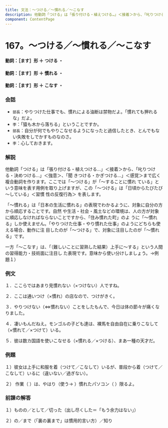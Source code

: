 ```yaml
---
title: 文法：～つける／～慣れる／～こなす
description: 他動詞「つける」は「張り付ける・植えつける…」＜接着＞から、「叱りつける・決めつける…」＜強意＞、「聞 きつける・かぎつける…」＜感覚＞まで広く複合動詞を作ります。ここでは「～つける」が「～することに慣れ ている」という意味を表す用例を取り上げますが、この「～つける」は「日頃からたびたび～している」＜習慣 性の反復行為＞ を表します。
component: ContentPage
---
```



# 167。～つける／～慣れる／～こなす
#### 動詞：［ます］形 ＋ つける ・
#### 動詞：［ます］形 ＋ 慣れる ・
#### 動詞：［ます］形 ＋ こなす ・
### 会話
- `部長`：やりつけた仕事でも、慣れによる油断は禁物だよ。「慣れても狎れるな」だよ。
- `李`：「猿も木から落ちる」ということですか。
- `部長`：自分が何でもやりこなせるようになったと過信したとき、とんでもない失敗をしでかすものなのさ。
- `李`：心しておきます。
### 解説
他動詞「つける」は「張り付ける・植えつける…」＜接着＞から、「叱りつける・決めつける…」＜強意＞、「聞 きつける・かぎつける…」＜感覚＞まで広く複合動詞を作ります。ここでは「～つける」が「～することに慣れ ている」という意味を表す用例を取り上げますが、この「～つける」は「日頃からたびたび～している」＜習慣 性の反復行為＞ を表します。

「～慣れる」は「日本の生活に慣れる」の表現でわかるように、対象に自分の方から順応することです。自然 や生活・社会・風土などの環境は、人の方が対象に順応しなければならないことですから、「住み慣れた町」のよ うに「～慣れる」しか使えません。「やりつけた仕事・やり慣れた仕事」のようにどちらも使える場合、動作に注 目したのが「～つける」で、対象に注目したのが「～慣れる」です。

一方「～こなす」は、「（難しいことに習熟した結果）上手に～する」という人間の習得能力・技術面に注目し た表現です。意味から使い分けしましょう。→例題１）
### 例文
１．ここらではあまり見慣れない（×つけない）人ですね。

２．ここは通いつけ（×慣れ）の店なので、つけがきく。

３．やりつけない（⇔慣れない）ことをしたもんで、今日は体の節々が痛くなりました。

４．凄いもんだねえ。モンゴルの子ども達は、裸馬を自由自在に乗りこなして（×慣れて／×つけて）いる。

５．彼は数カ国語を使いこなせる（×慣れる／×つける）、まあ一種の天才だ。
### 例題
１）彼女は上手に和服を着（つけて／こなして）いるが、普段から着（つけて／こなして）いるに（違いない／過ぎない）。      

２） 作業（ ）は、やはり（使う→ ）慣れたパソコン（ ）限るよ。
### 前課の解答
１）ものの／として／切った（出し尽くした＝「もう余力はない」）

２）の／まで（「裏の裏まで」は慣用的言い方）／知り
